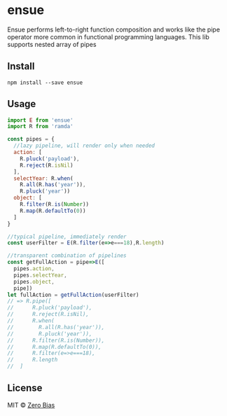 # ensue

Ensue performs left-to-right function composition and works like the pipe operator more common in functional programming languages.
This lib supports nested array of pipes

## Install

    npm install --save ensue

## Usage

```js
import E from 'ensue'
import R from 'ramda'

const pipes = {
  //lazy pipeline, will render only when needed
  action: [
    R.pluck('payload'),
    R.reject(R.isNil)
  ],
  selectYear: R.when(
    R.all(R.has('year')),
    R.pluck('year'))
  object: [
    R.filter(R.is(Number))
    R.map(R.defaultTo(0))
  ]
}

//typical pipeline, immediately render
const userFilter = E(R.filter(e=>e===18),R.length)

//transparent combination of pipelines
const getFullAction = pipe=>E([
  pipes.action,
  pipes.selectYear,
  pipes.object,
  pipe])
let fullAction = getFullAction(userFilter)
// => R.pipe([
//      R.pluck('payload'),
//      R.reject(R.isNil),
//      R.when(
//        R.all(R.has('year')),
//        R.pluck('year')),
//      R.filter(R.is(Number)),
//      R.map(R.defaultTo(0)),
//      R.filter(e=>e===18),
//      R.length
//  ]
```

## License

MIT © [Zero Bias](https://github.com/zerobias)